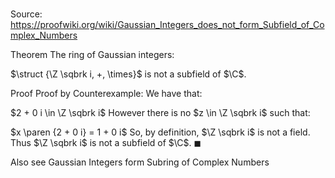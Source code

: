 # 

Source: https://proofwiki.org/wiki/Gaussian_Integers_does_not_form_Subfield_of_Complex_Numbers

Theorem
The ring of Gaussian integers:

$\struct {\Z \sqbrk i, +, \times}$
is not a subfield of $\C$.


Proof
Proof by Counterexample:
We have that:

$2 + 0 i \in \Z \sqbrk i$
However there is no $z \in \Z \sqbrk i$ such that:

$x \paren {2 + 0 i} = 1 + 0 i$
So, by definition, $\Z \sqbrk i$ is not a field.
Thus $\Z \sqbrk i$ is not a subfield of $\C$.
$\blacksquare$


Also see
Gaussian Integers form Subring of Complex Numbers




